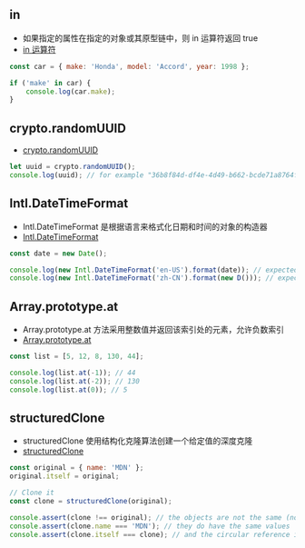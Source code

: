 ## <span id='in'>in</span>

- 如果指定的属性在指定的对象或其原型链中，则 in 运算符返回 true
- [in 运算符](https://developer.mozilla.org/zh-CN/docs/Web/JavaScript/Reference/Operators/in)

```javascript
const car = { make: 'Honda', model: 'Accord', year: 1998 };

if ('make' in car) {
	console.log(car.make);
}
```

## <span id='randomUUID'>crypto.randomUUID</span>

- [crypto.randomUUID](https://developer.mozilla.org/en-US/docs/Web/API/Crypto/randomUUID)

```javascript
let uuid = crypto.randomUUID();
console.log(uuid); // for example "36b8f84d-df4e-4d49-b662-bcde71a8764f"
```

## <span id='DateTimeFormat'>Intl.DateTimeFormat</span>

- Intl.DateTimeFormat 是根据语言来格式化日期和时间的对象的构造器
- [Intl.DateTimeFormat](https://developer.mozilla.org/zh-CN/docs/Web/JavaScript/Reference/Global_Objects/Intl/DateTimeFormat)

```javascript
const date = new Date();

console.log(new Intl.DateTimeFormat('en-US').format(date)); // expected output: '12/17/2021'
console.log(new Intl.DateTimeFormat('zh-CN').format(new D())); // expected output: '2021/12/17'
```

## <span id='at'>Array.prototype.at</span>

- Array.prototype.at 方法采用整数值并返回该索引处的元素，允许负数索引
- [Array.prototype.at](https://developer.mozilla.org/en-US/docs/Web/JavaScript/Reference/Global_Objects/Array/at)

```javascript
const list = [5, 12, 8, 130, 44];

console.log(list.at(-1)); // 44
console.log(list.at(-2)); // 130
console.log(list.at(0)); // 5
```

## <span id='structuredClone'>structuredClone</span>

- structuredClone 使用结构化克隆算法创建一个给定值的深度克隆
- [structuredClone](https://developer.mozilla.org/en-US/docs/Web/API/structuredClone)

```javascript
const original = { name: 'MDN' };
original.itself = original;

// Clone it
const clone = structuredClone(original);

console.assert(clone !== original); // the objects are not the same (not same identity)
console.assert(clone.name === 'MDN'); // they do have the same values
console.assert(clone.itself === clone); // and the circular reference is preserved
```

